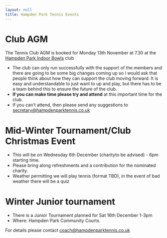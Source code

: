```yaml
---
layout: null
title: Hampden Park Tennis Events
---
```


# Club AGM

The Tennis Club AGM is booked for Monday 13th November at 7.30 at the [Hampden Park Indoor Bowls](https://www.ediba.co.uk/) club

- The club can only run successfully with the support of the members and there are going to be some big changes coming up so I would ask that people think about how they can support the club moving forward. It is easy and understandable to just want to up and play, but there has to be a team behind this to ensure the future of the club.
- **If you can make time please try and attend** at this important time for the club.
- If you can't attend, then please send any suggestions to <a href="secretary@hampdenparktennis.co.uk">secretary@hampdenparktennis.co.uk</a>

# Mid-Winter Tournament/Club Christmas Event

- This will be on Wednesday 6th December (charityto be advised) - 6pm starting time.
- Please bring along refreshments and a contribution for the nominated charity.
- Weather permitting we will play tennis (format TBD), in the event of bad weather there will be a quiz

# Winter Junior tournament

- There is a Junior Tournament planned for Sat 16th December 1-3pm
- Where: Hampden Park Community Courts.

For details please contact <a href="coach@hampdenparktennis.co.uk">coach@hampdenparktennis.co.uk</a>

